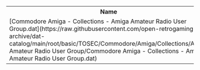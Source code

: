<table>
<tr><th>Name</th><th>Size</th></tr>
<tr><td>[Commodore Amiga - Collections - Amiga Amateur Radio User Group.dat](https://raw.githubusercontent.com/open-retrogaming-archive/dat-catalog/main/root/basic/TOSEC/Commodore/Amiga/Collections/Amiga Amateur Radio User Group/Commodore Amiga - Collections - Amiga Amateur Radio User Group.dat)</td><td>32102</td></tr>
</table>
